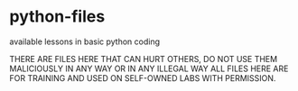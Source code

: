 # python-files
available lessons in basic python coding

THERE ARE FILES HERE THAT CAN HURT OTHERS, DO NOT USE THEM MALICIOUSLY IN ANY WAY OR IN ANY ILLEGAL WAY
ALL FILES HERE ARE FOR TRAINING AND USED ON SELF-OWNED LABS WITH PERMISSION. 
